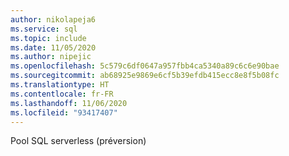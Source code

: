 ```yaml
---
author: nikolapeja6
ms.service: sql
ms.topic: include
ms.date: 11/05/2020
ms.author: nipejic
ms.openlocfilehash: 5c579c6df0647a957fbb4ca5340a89c6c6e90bae
ms.sourcegitcommit: ab68925e9869e6cf5b39efdb415ecc8e8f5b08fc
ms.translationtype: HT
ms.contentlocale: fr-FR
ms.lasthandoff: 11/06/2020
ms.locfileid: "93417407"
---
```

Pool SQL serverless (préversion)

